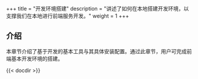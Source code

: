 +++
title = "开发环境搭建"
description = "讲述了如何在本地搭建开发环境，以支撑我们在本地进行前端服务开发。"
weight = 1
+++

## 介绍

本章节介绍了基于开发的基本工具与其具体安装配置。通过此章节，用户可完成前端基本开发环境的搭建。

{{< docdir >}}
